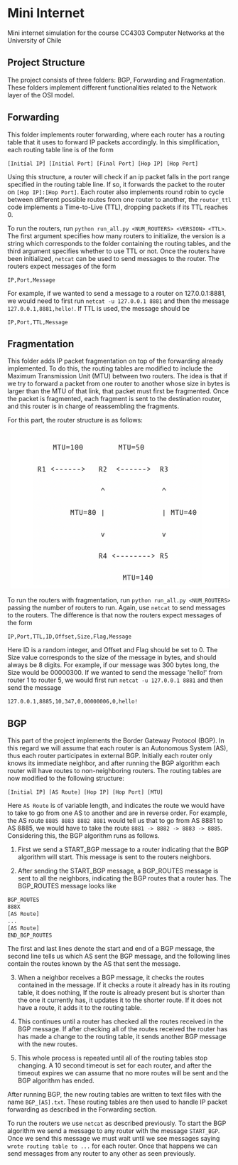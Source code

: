 # Mini Internet

Mini internet simulation for the course CC4303 Computer Networks at the University of Chile

## Project Structure

The project consists of three folders: BGP, Forwarding and Fragmentation. These folders implement different functionalities related to the Network layer of the OSI model.

## Forwarding

This folder implements router forwarding, where each router has a routing table that it uses to forward IP packets accordingly. In this simplification, each routing table line is of the form 

```
[Initial IP] [Initial Port] [Final Port] [Hop IP] [Hop Port]
```

Using this structure, a router will check if an ip packet falls in the port range specified in the routing table line. If so, it forwards the packet to the router on `[Hop IP]:[Hop Port]`. Each router also implements round robin to cycle between different possible routes from one router to another, the `router_ttl` code implements a Time-to-Live (TTL), dropping packets if its TTL reaches 0. 

To run the routers, run `python run_all.py <NUM_ROUTERS> <VERSION> <TTL>`. The first argument specifies how many routers to initialize, the version is a string which corresponds to the folder containing the routing tables, and the third argument specifies whether to use TTL or not. Once the routers have been initialized, `netcat` can be used to send messages to the router. The routers expect messages of the form

```
IP,Port,Message
```

For example, if we wanted to send a message to a router on 127.0.0.1:8881, we would need to first run `netcat -u 127.0.0.1 8881` and then the message `127.0.0.1,8881,hello!`. If TTL is used, the message should be 

```
IP,Port,TTL,Message
```

## Fragmentation

This folder adds IP packet fragmentation on top of the forwarding already implemented. To do this, the routing tables are modified to include the Maximum Transmission Unit (MTU) between two routers. The idea is that if we try to forward a packet from one router to another whose size in bytes is larger than the MTU of that link, that packet must first be fragmented. Once the packet is fragmented, each fragment is sent to the destination router, and this router is in charge of reassembling the fragments. 

For this part, the router structure is as follows:

<p align='center'>
    <img src='img/routers.png'/>
</p>

To run the routers with fragmentation, run `python run_all.py <NUM_ROUTERS>` passing the number of routers to run. Again, use `netcat` to send messages to the routers. The difference is that now the routers expect messages of the form

```
IP,Port,TTL,ID,Offset,Size,Flag,Message
```

Here ID is a random integer, and Offset and Flag should be set to 0. The Size value corresponds to the size of the message in bytes, and should always be 8 digits. For example, if our message was 300 bytes long, the Size would be 00000300. If we wanted to send the message 'hello!' from router 1 to router 5, we would first run `netcat -u 127.0.0.1 8881` and then send the message

```
127.0.0.1,8885,10,347,0,00000006,0,hello!
```

## BGP

This part of the project implements the Border Gateway Protocol (BGP). In this regard we will assume that each router is an Autonomous System (AS), thus each router participates in external BGP. Initially each router only knows its immediate neighbor, and after running the BGP algorithm each router will have routes to non-neighboring routers. The routing tables are now modified to the following structure:

```
[Initial IP] [AS Route] [Hop IP] [Hop Port] [MTU]
```

Here `AS Route` is of variable length, and indicates the route we would have to take to go from one AS to another and are in reverse order. For example, the AS route `8885 8883 8882 8881` would tell us that to go from AS 8881 to AS 8885, we would have to take the route `8881 -> 8882 -> 8883 -> 8885`. Considering this, the BGP algorithm runs as follows. 

1. First we send a START_BGP message to a router indicating that the BGP algorithm will start. This message is sent to the routers neighbors. 

2. After sending the START_BGP message, a BGP_ROUTES message is sent to all the neighbors, indicating the BGP routes that a router has. The BGP_ROUTES message looks like

```
BGP_ROUTES
888X
[AS Route]
...
[AS Route]
END_BGP_ROUTES
```

The first and last lines denote the start and end of a BGP message, the second line tells us which AS sent the BGP message, and the following lines contain the routes known by the AS that sent the message. 

3. When a neighbor receives a BGP message, it checks the routes contained in the message. If it checks a route it already has in its routing table, it does nothing, If the route is already present but is shorter than the one it currently has, it updates it to the shorter route. If it does not have a route, it adds it to the routing table. 

4. This continues until a router has checked all the routes received in the BGP message.  If after checking all of the routes received the router has has made a change to the routing table, it sends another BGP message with the new routes. 

5. This whole process is repeated until all of the routing tables stop changing. A 10 second timeout is set for each router, and after the timeout expires we can assume that no more routes will be sent and the BGP algorithm has ended.

After running BGP, the new routing tables are written to text files with the name `BGP_[AS].txt`. These routing tables are then used to handle IP packet forwarding as described in the Forwarding section.

To run the routers we use `netcat` as described previously. To start the BGP algorithm we send a message to any router with the message `START_BGP`. Once we send this message we must wait until we see messages saying `wrote routing table to ...` for each router. Once that happens we can send messages from any router to any other as seen previously.
